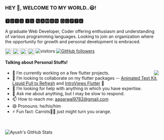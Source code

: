 ### HEY 👋, WELCOME TO MY WORLD..😃!
### 🆃🅷🅸🆂 🅸🆂 🅽🅰🅼🅰🅽 🅶🆄🅿🆃🅰

A graduate Web Developer, Coder offering enthusiasm and understanding of various programming languages. Looking to join an organization where the opportunity for growth and personal development is embraced.

<a href="https://twitter.com/guptanamannn">
  <img align="left" alt="Naman's Twitter" width="22px" src="https://cdn.jsdelivr.net/npm/simple-icons@v3/icons/twitter.svg" />
</a>
<a href="https://www.linkedin.com/in/guptanamannn/">
  <img align="left" alt="Naman's Linkdein" width="22px" src="https://cdn.jsdelivr.net/npm/simple-icons@v3/icons/linkedin.svg" />
</a>
<a href="https://instagram.com/guptanamannn">
  <img align="left" alt="Naman's Medium" width="22px" src="https://cdn.jsdelivr.net/npm/simple-icons@v3/icons/instagram.svg" />
</a>
<a href="https://www.facebook.com/guptanamannn">
  <img align="left" alt="Naman's Youtube" width="22px" src="https://cdn.jsdelivr.net/npm/simple-icons@v3/icons/facebook.svg" />
</a>

![visitors](https://visitor-badge.laobi.icu/badge?page_id=guptanamannn.guptanamannn)
[![GitHub followers](https://img.shields.io/github/followers/guptanamannn.svg?style=social&label=Follow)](https://github.com/guptanamannn?tab=followers)

#### Talking about Personal Stuffs!

<img src='https://media.tenor.com/images/ccae3320ab522c1d09e041f1f7ffea74/tenor.gif' align='right'>

- 🔭 I’m currently working on a few flutter projects.
- 👯 I’m looking to collaborate on my flutter packages -- [Animated Text Kit](https://github.com/aagarwal1012/Animated-Text-Kit), [Liquid Pull to Refresh](https://github.com/aagarwal1012/Liquid-Pull-To-Refresh) and [IntroViews Flutter](https://github.com/aagarwal1012/IntroViews-Flutter) 🤘
- 🤔 I’m looking for help with anything in which you have expertise.
- 💬 Ask me about anything, but I may be slow to respond.
- 📫 How to reach me: aagarwal9782@gmail.com
- 😄 Pronouns: he/his/him
- ⚡ Fun fact: Carrots🥕🥕 just might turn you orange.

</br>

![Ayush's GitHub Stats](https://github-readme-stats.vercel.app/api?username=guptanamannn&hide=[%22issues%22,%22contribs%22]&show_icons=true&title_color=fff&icon_color=79ff97&text_color=9f9f9f&bg_color=151515)
